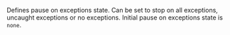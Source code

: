 Defines pause on exceptions state. Can be set to stop on all exceptions, uncaught exceptions or
no exceptions. Initial pause on exceptions state is `none`.

